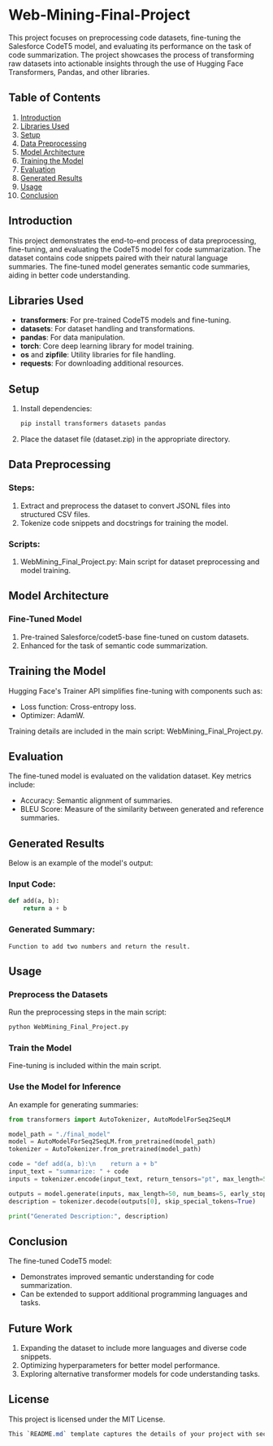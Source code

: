 # Web-Mining-Final-Project

This project focuses on preprocessing code datasets, fine-tuning the Salesforce CodeT5 model, and evaluating its performance on the task of code summarization. The project showcases the process of transforming raw datasets into actionable insights through the use of Hugging Face Transformers, Pandas, and other libraries.

## Table of Contents

1. [Introduction](#introduction)
2. [Libraries Used](#libraries-used)
3. [Setup](#setup)
4. [Data Preprocessing](#data-preprocessing)
5. [Model Architecture](#model-architecture)
6. [Training the Model](#training-the-model)
7. [Evaluation](#evaluation)
8. [Generated Results](#generated-results)
9. [Usage](#usage)
10. [Conclusion](#conclusion)

## Introduction

This project demonstrates the end-to-end process of data preprocessing, fine-tuning, and evaluating the CodeT5 model for code summarization. The dataset contains code snippets paired with their natural language summaries. The fine-tuned model generates semantic code summaries, aiding in better code understanding.

## Libraries Used

- **transformers**: For pre-trained CodeT5 models and fine-tuning.
- **datasets**: For dataset handling and transformations.
- **pandas**: For data manipulation.
- **torch**: Core deep learning library for model training.
- **os** and **zipfile**: Utility libraries for file handling.
- **requests**: For downloading additional resources.

## Setup

1. Install dependencies:
   ```bash
   pip install transformers datasets pandas

2. Place the dataset file (dataset.zip) in the appropriate directory.

## Data Preprocessing

### Steps:

1. Extract and preprocess the dataset to convert JSONL files into structured CSV files.
2. Tokenize code snippets and docstrings for training the model.

### Scripts:

1. WebMining_Final_Project.py: Main script for dataset preprocessing and model training.

## Model Architecture

### Fine-Tuned Model

1. Pre-trained Salesforce/codet5-base fine-tuned on custom datasets.
2. Enhanced for the task of semantic code summarization.

## Training the Model

Hugging Face's Trainer API simplifies fine-tuning with components such as:
- Loss function: Cross-entropy loss.
- Optimizer: AdamW.

Training details are included in the main script: WebMining_Final_Project.py.

## Evaluation

The fine-tuned model is evaluated on the validation dataset. Key metrics include:
- Accuracy: Semantic alignment of summaries.
- BLEU Score: Measure of the similarity between generated and reference summaries.

## Generated Results

Below is an example of the model's output:

### Input Code:

```python
def add(a, b):
    return a + b
```
### Generated Summary:

```text
Function to add two numbers and return the result.
```
## Usage

### Preprocess the Datasets

Run the preprocessing steps in the main script:
```bash
python WebMining_Final_Project.py
```
### Train the Model

Fine-tuning is included within the main script.

### Use the Model for Inference

An example for generating summaries:

```python
from transformers import AutoTokenizer, AutoModelForSeq2SeqLM

model_path = "./final_model"
model = AutoModelForSeq2SeqLM.from_pretrained(model_path)
tokenizer = AutoTokenizer.from_pretrained(model_path)

code = "def add(a, b):\n    return a + b"
input_text = "summarize: " + code
inputs = tokenizer.encode(input_text, return_tensors="pt", max_length=512, truncation=True)

outputs = model.generate(inputs, max_length=50, num_beams=5, early_stopping=True)
description = tokenizer.decode(outputs[0], skip_special_tokens=True)

print("Generated Description:", description)
```
## Conclusion

The fine-tuned CodeT5 model:
- Demonstrates improved semantic understanding for code summarization.
- Can be extended to support additional programming languages and tasks.

## Future Work

1. Expanding the dataset to include more languages and diverse code snippets.
2. Optimizing hyperparameters for better model performance.
3. Exploring alternative transformer models for code understanding tasks.

## License

This project is licensed under the MIT License.
```css
This `README.md` template captures the details of your project with sections similar to the example provided. Adjust the content to match your specific project details and workflows.
```
